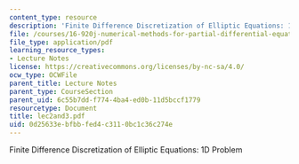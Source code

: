 ```yaml
---
content_type: resource
description: 'Finite Difference Discretization of Elliptic Equations: 1D Problem'
file: /courses/16-920j-numerical-methods-for-partial-differential-equations-sma-5212-spring-2003/0d25633ebfbbfed4c3110bc1c36c274e_lec2and3.pdf
file_type: application/pdf
learning_resource_types:
- Lecture Notes
license: https://creativecommons.org/licenses/by-nc-sa/4.0/
ocw_type: OCWFile
parent_title: Lecture Notes
parent_type: CourseSection
parent_uid: 6c55b7dd-f774-4ba4-ed0b-11d5bccf1779
resourcetype: Document
title: lec2and3.pdf
uid: 0d25633e-bfbb-fed4-c311-0bc1c36c274e
---
```

Finite Difference Discretization of Elliptic Equations: 1D Problem